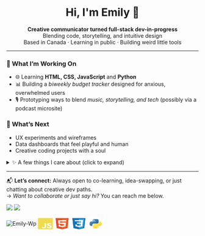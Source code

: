 
<!DOCTYPE html>
<html lang="en">
 <body>
   <h1 align="center">Hi, I'm Emily 👋</h1>

   <p align="center">
     <strong>Creative communicator turned full-stack dev-in-progress</strong><br>
     Blending code, storytelling, and intuitive design<br>
     Based in Canada · Learning in public · Building weird little tools
   </p>
   
   <hr>
   
   <h3>🚧 What I’m Working On</h3>
   <ul>
     <li>🌐 Learning <strong>HTML, CSS, JavaScript</strong> and <strong>Python</strong></li>
     <li>📊 Building a <em>biweekly budget tracker</em> designed for anxious, overwhelmed users</li>
     <li>🎙️ Prototyping ways to blend <em>music, storytelling, and tech</em> (possibly via a podcast microsite)</li>
   </ul>
   
   <h3>🎯 What’s Next</h3>
   <ul>
     <li>UX experiments and wireframes</li>
     <li>Data dashboards that feel playful and human</li>
     <li>Creative coding projects with a soul</li>
   </ul>
   
   <details>
     <summary>✨ A few things I care about (click to expand)</summary>
     <ul>
       <li>Design that doesn’t overwhelm</li>
       <li>Tools that help people feel seen, not just “optimized”</li>
       <li>Using code to tell better, more honest stories</li>
     </ul>
   </details>
   
   <hr>
   
   <p>
     📬 <strong>Let’s connect:</strong> Always open to co-learning, idea-swapping, or just chatting about creative dev paths.<br>
     → <em>Want to collaborate or just say hi?</em> You can reach me below.
   </p>
 </body>
</html>


<div> 
<a href ="mailto:studioemilieg@gmail.com"><img src="https://img.shields.io/badge/-Gmail-%23333?style=for-the-badge&logo=gmail&logoColor=white" target="_blank"></a>
<a href="https://www.linkedin.com/in/emily-guimaraes" target="_blank"><img src="https://img.shields.io/badge/-LinkedIn-%230077B5?style=for-the-badge&logo=linkedin&logoColor=white" target="_blank"></a> 
</div>

<div style="display: inline_block"><br>
<img align="center" alt="Emily-Wp" height="40" width="40" src="https://github.com/user-attachments/assets/048f2ede-0982-4052-857d-609feb759ee2">
<img align="center" alt="Emily-Js" height="30" width="40" src="https://raw.githubusercontent.com/devicons/devicon/master/icons/javascript/javascript-plain.svg">
<img align="center" alt="Emily-HTML" height="30" width="40" src="https://raw.githubusercontent.com/devicons/devicon/master/icons/html5/html5-original.svg">
<img align="center" alt="Emily-CSS" height="30" width="40" src="https://raw.githubusercontent.com/devicons/devicon/master/icons/css3/css3-original.svg">
<img align="center" alt="Emily-Python" height="30" width="40" src="https://raw.githubusercontent.com/devicons/devicon/master/icons/python/python-original.svg">
</div>






